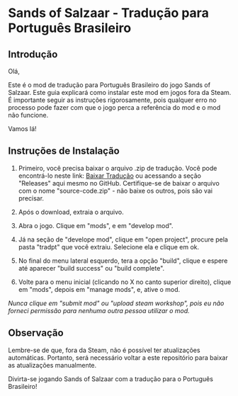 # Sands of Salzaar - Tradução para Português Brasileiro

## Introdução

Olá,

Este é o mod de tradução para Português Brasileiro do jogo Sands of Salzaar. Este guia explicará como instalar este mod em jogos fora da Steam. É importante seguir as instruções rigorosamente, pois qualquer erro no processo pode fazer com que o jogo perca a referência do mod e o mod não funcione.

Vamos lá!

## Instruções de Instalação

1. Primeiro, você precisa baixar o arquivo .zip de tradução. Você pode encontrá-lo neste link: [Baixar Tradução](https://github.com/isyuricunha/sands-of-salzaar-game-translation/releases/) ou acessando a seção "Releases" aqui mesmo no GitHub. Certifique-se de baixar o arquivo com o nome "source-code.zip" - não baixe os outros, pois são vai precisar.

2. Após o download, extraia o arquivo.

3. Abra o jogo. Clique em "mods", e em "develop mod".

4. Já na seção de "develope mod", clique em "open project", procure pela pasta "tradpt" que você extraiu. Selecione ela e clique em ok.

5. No final do menu lateral esquerdo, tera a opção "build", clique e espere até aparecer "build success" ou "build complete". 

7. Volte para o menu inicial (clicando no X no canto superior direito), clique em "mods", depois em "manage mods", e, ative o mod.

*Nunca clique em "submit mod" ou "upload steam workshop", pois eu não forneci permissão para nenhuma outra pessoa utilizar o mod.*

## Observação

Lembre-se de que, fora da Steam, não é possível ter atualizações automáticas. Portanto, será necessário voltar a este repositório para baixar as atualizações manualmente.

Divirta-se jogando Sands of Salzaar com a tradução para o Português Brasileiro!

